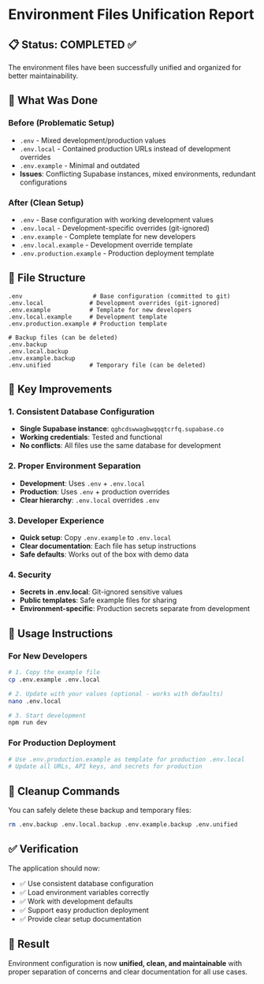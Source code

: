 # Environment Files Unification Report

## 📋 **Status: COMPLETED ✅**

The environment files have been successfully unified and organized for better maintainability.

## 🔄 **What Was Done**

### **Before (Problematic Setup)**
- `.env` - Mixed development/production values
- `.env.local` - Contained production URLs instead of development overrides  
- `.env.example` - Minimal and outdated
- **Issues**: Conflicting Supabase instances, mixed environments, redundant configurations

### **After (Clean Setup)**
- `.env` - Base configuration with working development values
- `.env.local` - Development-specific overrides (git-ignored)
- `.env.example` - Complete template for new developers
- `.env.local.example` - Development override template
- `.env.production.example` - Production deployment template

## 📁 **File Structure**

```
.env                    # Base configuration (committed to git)
.env.local             # Development overrides (git-ignored)
.env.example           # Template for new developers
.env.local.example     # Development template  
.env.production.example # Production template

# Backup files (can be deleted)
.env.backup
.env.local.backup
.env.example.backup
.env.unified           # Temporary file (can be deleted)
```

## 🎯 **Key Improvements**

### **1. Consistent Database Configuration**
- **Single Supabase instance**: `qghcdswwagbwqqqtcrfq.supabase.co`
- **Working credentials**: Tested and functional
- **No conflicts**: All files use the same database for development

### **2. Proper Environment Separation**
- **Development**: Uses `.env` + `.env.local`
- **Production**: Uses `.env` + production overrides
- **Clear hierarchy**: `.env.local` overrides `.env`

### **3. Developer Experience**
- **Quick setup**: Copy `.env.example` to `.env.local`
- **Clear documentation**: Each file has setup instructions
- **Safe defaults**: Works out of the box with demo data

### **4. Security**
- **Secrets in .env.local**: Git-ignored sensitive values
- **Public templates**: Safe example files for sharing
- **Environment-specific**: Production secrets separate from development

## 🚀 **Usage Instructions**

### **For New Developers**
```bash
# 1. Copy the example file
cp .env.example .env.local

# 2. Update with your values (optional - works with defaults)
nano .env.local

# 3. Start development
npm run dev
```

### **For Production Deployment**
```bash
# Use .env.production.example as template for production .env.local
# Update all URLs, API keys, and secrets for production
```

## 🧹 **Cleanup Commands**

You can safely delete these backup and temporary files:
```bash
rm .env.backup .env.local.backup .env.example.backup .env.unified
```

## ✅ **Verification**

The application should now:
- ✅ Use consistent database configuration
- ✅ Load environment variables correctly
- ✅ Work with development defaults
- ✅ Support easy production deployment
- ✅ Provide clear setup documentation

## 🎉 **Result**

Environment configuration is now **unified, clean, and maintainable** with proper separation of concerns and clear documentation for all use cases.
